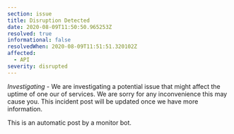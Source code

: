 ```yaml
---
section: issue
title: Disruption Detected
date: 2020-08-09T11:50:50.965253Z
resolved: true
informational: false
resolvedWhen: 2020-08-09T11:51:51.320102Z
affected:
  - API
severity: disrupted
---
```

*Investigating* - We are investigating a potential issue that might affect the uptime of one our of services. We are sorry for any inconvenience this may cause you. This incident post will be updated once we have more information.

This is an automatic post by a monitor bot.
        